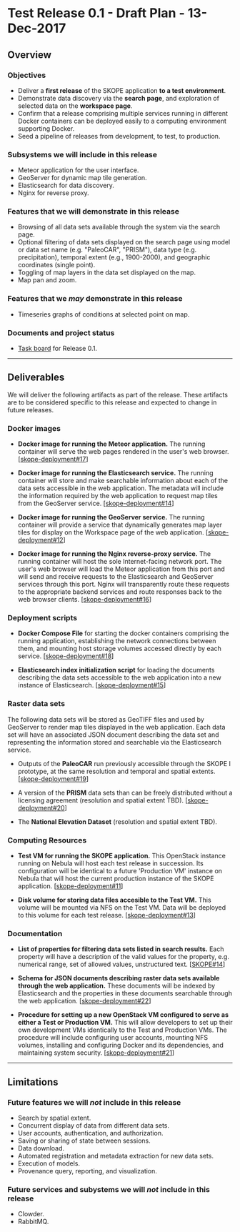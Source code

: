# Test Release 0.1 - Draft Plan - 13-Dec-2017

## Overview
### Objectives

* Deliver a **first release** of the SKOPE application **to a test environment**.
* Demonstrate data discovery via the **search page**, and exploration of selected data on the **workspace page**.
* Confirm that a release comprising multiple services running in different Docker containers can be deployed easily to a computing environment supporting Docker.
* Seed a pipeline of releases from development, to test, to production.

### Subsystems we will include in this release

* Meteor application for the user interface.
* GeoServer for dynamic map tile generation.
* Elasticsearch for data discovery.
* Nginx for reverse proxy.

### Features that we will demonstrate in this release

* Browsing of all data sets available through the system via the search page. 
* Optional filtering of data sets displayed on the search page using model or data set name (e.g. "PaleoCAR", "PRISM"), data type (e.g. precipitation), temporal extent (e.g., 1900-2000), and geographic coordinates (single point).
* Toggling of map layers in the data set displayed on the map.
* Map pan and zoom.

### Features that we *may* demonstrate in this release

* Timeseries graphs of conditions at selected point on map.

### Documents and project status
* [Task board](https://github.com/orgs/openskope/projects/6) for Release 0.1.

---
## Deliverables

We will deliver the following artifacts as part of the release. These artifacts are to be considered specific to this release and expected to change in future releases.

### Docker images

* **Docker image for running the Meteor application.**  The running container will serve the web pages rendered in the user's web browser.   [[skope-deployment#17](https://github.com/openskope/skope-deployment/issues/17)]

* **Docker image for running the Elasticsearch service.**  The running container will store and make searchable information about each of the data sets accessible in the web application. The metadata will include the information required by the web application to request map tiles from the GeoServer service.  [[skope-deployment#14](https://github.com/openskope/skope-deployment/issues/14)]

* **Docker image for running the GeoServer service.**  The running container will provide a service that dynamically generates map layer tiles for display on the Workspace page of the web application.  [[skope-deployment#12](https://github.com/openskope/skope-deployment/issues/12)]

* **Docker image for running the Nginx reverse-proxy service.**  The running container will host the sole Internet-facing network port. The user's web browser will load the Meteor application from this port and will send and receive requests to the Elasticsearch and GeoServer services through this port.  Nginx will transparently route these requests to the appropriate backend services and route responses back to the web browser clients.   [[skope-deployment#16](https://github.com/openskope/skope-deployment/issues/16)]

### Deployment scripts

* **Docker Compose File** for starting the docker containers comprising the running application, establishing the network connections between them, and mounting host storage volumes accessed directly by each service.   [[skope-deployment#18](https://github.com/openskope/skope-deployment/issues/18)]

* **Elasticsearch index initialization script** for loading the documents describing the data sets accessible to the web application into a new instance of Elasticsearch.   [[skope-deployment#15](https://github.com/openskope/skope-deployment/issues/15)]

### Raster data sets
The following data sets will be stored as GeoTIFF files and used by GeoServer to render map tiles displayed in the web application.  Each data set will have an associated JSON document describing the data set and representing the information stored and searchable via the Elasticsearch service.

* Outputs of the **PaleoCAR** run previously accessible through the SKOPE I prototype, at the same resolution and temporal and spatial extents. [[skope-deployment#19](https://github.com/openskope/skope-deployment/issues/19)]

* A version of the **PRISM** data sets than can be freely distributed without a licensing agreement (resolution and spatial extent TBD).  [[skope-deployment#20](https://github.com/openskope/skope-deployment/issues/20)]

* The **National Elevation Dataset** (resolution and spatial extent TBD).

### Computing Resources

* **Test VM for running the SKOPE application.**  This OpenStack instance running on Nebula will host each test release in succession.  Its configuration will be identical to a future 'Production VM' instance on Nebula that will host the current production instance of the SKOPE application.  [[skope-deployment#11](https://github.com/openskope/skope-deployment/issues/11)]

* **Disk volume for storing data files accesible to the Test VM.**  This volume will be mounted via NFS on the Test VM. Data will be deployed to this volume for each test release.  [[skope-deployment#13](https://github.com/openskope/skope-deployment/issues/13)]

### Documentation

* **List of properties for filtering data sets listed in search results.** Each property will have a description of the valid values for the property, e.g. numerical range, set of allowed values, unstructured text.  [[SKOPE#14](https://github.com/openskope/SKOPE/issues/14)]

* **Schema for JSON documents describing raster data sets available through the web application.**  These documents will be indexed by Elasticsearch and the properties in these documents searchable through the web application.  [[skope-deployment#22](https://github.com/openskope/skope-deployment/issues/22)]

* **Procedure for setting up a new OpenStack VM configured to serve as either a Test or Production VM.**  This will allow developers to set up their own development VMs identically to the Test and Production VMs.  The procedure will include configuring user accounts, mounting NFS volumes, installing and configuring Docker and its dependencies, and maintaining system security.  [[skope-deployment#21](https://github.com/openskope/skope-deployment/issues/21)]

---
## Limitations

### Future features we will *not* include in this release

* Search by spatial extent.
* Concurrent display of data from different data sets.
* User accounts, authentication, and authorization.
* Saving or sharing of state between sessions.
* Data download.
* Automated registration and metadata extraction for new data sets.
* Execution of models.
* Provenance query, reporting, and visualization.

### Future services and subystems we will *not* include in this release

* Clowder.
* RabbitMQ.
